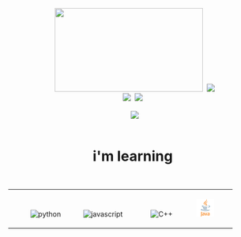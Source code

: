 <div id="header" align="center">  <img src="http://24.media.tumblr.com/5f211739cf588911b0255c44e3f18d8a/tumblr_mof4dbWK491r922azo1_500.gif" width="300" height="170"/>  <img src="https://github-readme-stats.vercel.app/api?username=annapoorna-a-k&show_icons=true&line_height=33&count_private=true&theme=dark" height="170"a />
</div>
<div id="header" align="center">  <img src="https://github-readme-stats.vercel.app/api/top-langs/?username=annapoorna-a-k&&hide=cmake&langs_count=15&line_height=60&theme=dark" height="170" />  <img src="https://github-readme-streak-stats.herokuapp.com/?user=annapoorna-a-k&theme=dark" height="170"/>  <br><br>  <img src="https://komarev.com/ghpvc/?username=annapoorna-a-k&color=orange" />
</div>
<table>  <h1 style="text-align:center;">i'm learning</h1>    <tr>      <td>        <div >          <img src="https://img.icons8.com/color/128/000000/python.png" alt="python" width="50" height="50" />&nbsp;&nbsp;          <img src="https://img.icons8.com/color/128/000000/javascript.png" alt="javascript" width="50" height="50" />&nbsp;&nbsp;&nbsp;            <img src="https://brandslogos.com/wp-content/uploads/images/c-logo.png" alt="C++" width="50" height="50" />&nbsp;&nbsp;&nbsp;          <img src="https://raw.githubusercontent.com/github/explore/5b3600551e122a3277c2c5368af2ad5725ffa9a1/topics/java/java.png" alt="java" width="36" height="36"/>        </div>    </td>  </tr>
</table>

